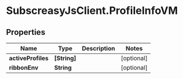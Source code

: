 # SubscreasyJsClient.ProfileInfoVM

## Properties
Name | Type | Description | Notes
------------ | ------------- | ------------- | -------------
**activeProfiles** | **[String]** |  | [optional] 
**ribbonEnv** | **String** |  | [optional] 


